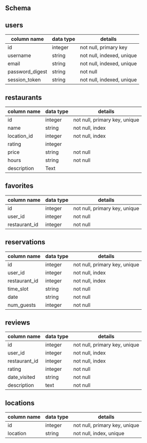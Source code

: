 ## Schema ##

## users
column name     | data type | details
----------------|-----------|-----------------------
id              | integer   | not null, primary key
username        | string    | not null, indexed, unique
email           | string    | not null, indexed, unique
password_digest | string    | not null
session_token   | string    | not null, indexed, unique

## restaurants
column name     | data type | details
----------------|-----------|-----------------------
id              | integer   | not null, primary key, unique
name            | string    | not null, index
location_id     | integer   | not null, index
rating          | integer   |
price           | string    | not null
hours           | string    | not null
description     | Text      |

## favorites
column name     | data type | details
----------------|-----------|-----------------------
id              | integer   | not null, primary key, unique
user_id         | integer   | not null
restaurant_id   | integer   | not null

## reservations
column name     | data type | details
----------------|-----------|-----------------------
id              | integer   | not null, primary key, unique
user_id         | integer   | not null, index
restaurant_id   | integer   | not null, index
time_slot       | string    | not null
date            | string    | not null
num_guests      | integer   | not null

## reviews
column name     | data type | details
----------------|-----------|-----------------------
id              | integer   | not null, primary key, unique
user_id         | integer   | not null, index
restaurant_id   | integer   | not null, index
rating          | integer   | not null
date_visited    | string    | not null
description     | text      | not null

## locations
column name     | data type | details
----------------|-----------|-----------------------
id              | integer   | not null, primary key, unique
location        | string    | not null, index, unique
